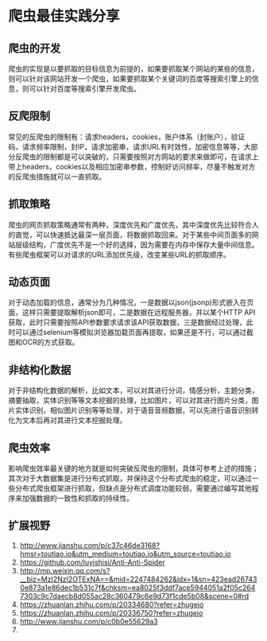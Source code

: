 # 爬虫最佳实践分享

## 爬虫的开发

爬虫的实现是以要抓取的目标信息为前提的，如果要抓取某个网站的某些的信息，则可以针对该网站开发一个爬虫，如果要抓取某个关键词的百度等搜索引擎上的信息，则可以针对百度等搜索引擎开发爬虫。

## 反爬限制

常见的反爬虫的限制有：请求headers，cookies，账户体系（封账户），验证码，请求频率限制，封IP，请求加密串，请求URL有时效性，加密信息等等，大部分反爬虫的限制都是可以突破的，只需要按照对方网站的要求来做即可，在请求上带上headers，cookies以及相应加密串参数，控制好访问频率，尽量不触发对方的反爬虫措施就可以一直抓取。

## 抓取策略

爬虫的网页抓取策略通常有两种，深度优先和广度优先，其中深度优先比较符合人的直觉，可以快速抵达最深一层页面，将数据抓取回来。对于某些中间页面多的网站层级结构，广度优先不是一个好的选择，因为需要在内存中保存大量中间信息。有些爬虫框架可以对请求的URL添加优先级，改变某些URL的抓取顺序。

## 动态页面

对于动态加载的信息，通常分为几种情况，一是数据以json(jsonp)形式嵌入在页面，这样只需要提取解析json即可，二是数据在远程服务器，并以某个HTTP API获取，此时只需要按照API参数要求请求该API获取数据，三是数据经过处理，此时可以通过selenium等模拟浏览器加载页面再提取，如果还是不行，可以通过截图和OCR的方式获取。

## 非结构化数据

对于非结构化数据的解析，比如文本，可以对其进行分词，情感分析，主题分类，摘要抽取，实体识别等等文本挖掘的处理，比如图片，可以对其进行图片分类，图片实体识别，相似图片识别等等处理，对于语音音频数据，可以先进行语音识别转化为文本后再对其进行文本挖掘处理。

## 爬虫效率

影响爬虫效率最关键的地方就是如何突破反爬虫的限制，具体可参考上述的措施；其次对于大数据集是进行分布式抓取，并保持这个分布式爬虫的稳定，可以通过一些分布式爬虫框架进行抓取，但缺点是分布式调度功能较弱，需要通过编写其他程序来加强数据的一致性和抓取的持续性。

## 扩展视野

1. http://www.jianshu.com/p/c37c46de3168?hmsr=toutiao.io&utm_medium=toutiao.io&utm_source=toutiao.io
2. https://github.com/luyishisi/Anti-Anti-Spider
3. http://mp.weixin.qq.com/s?__biz=MzI2NzI2OTExNA==&mid=2247484262&idx=1&sn=423ead267430e873a1e86dec1b531c7f&chksm=ea8025f3ddf7ace5944051a2f05c2647303c9c7daecb8d055ac28c360479c6e9d73f1cde5b08&scene=0#rd
4. https://zhuanlan.zhihu.com/p/20334680?refer=zhugeio
5. https://zhuanlan.zhihu.com/p/20336750?refer=zhugeio
6. http://www.jianshu.com/p/c0b0e55629a3
7. 
